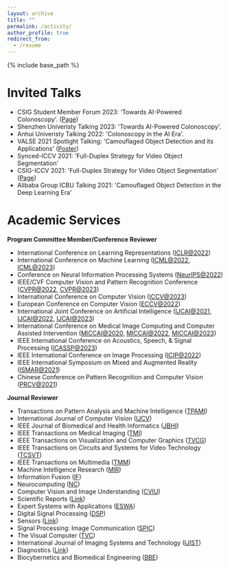 ```yaml
---
layout: archive
title: ""
permalink: /activity/
author_profile: true
redirect_from:
  - /resume
---
```


{% include base_path %}

Invited Talks
======

* CSIG Student Member Forum 2023: 'Towards AI-Powered Colonoscopy'. ([Page](https://mp.weixin.qq.com/s/s-laGFgOqRIuDHW-cK1SuA)) <br>
* Shenzhen Univeristy Talking 2023: 'Towards AI-Powered Colonoscopy'. <br>
* Anhui Univeristy Talking 2022: 'Colonoscopy in the AI Era'. <br>
* VALSE 2021 Spotlight Talking: 'Camouflaged Object Detection and its Applications' ([Poster](http://valser.org/2021/#/poster))<br>
* Synced-ICCV 2021: 'Full-Duplex Strategy for Video Object Segmentation' <br>
* CSIG-ICCV 2021: 'Full-Duplex Strategy for Video Object Segmentation' ([Page](https://event.baai.ac.cn/event/162#section-one)) <br>
* Alibaba Group ICBU Talking 2021: 'Camouflaged Object Detection in the Deep Learning Era'


Academic Services
======

**Program Committee Member/Conference Reviewer**

* International Conference on Learning Representations ([ICLR@2022](https://iclr.cc/Conferences/2022))<br>
* International Conference on Machine Learning ([ICML@2022](https://icml.cc/Conferences/2022), [ICML@2023](https://icml.cc/Conferences/2023))<br>
* Conference on Neural Information Processing Systems ([NeurIPS@2022](https://nips.cc/Conferences/2022))<br>
* IEEE/CVF Computer Vision and Pattern Recognition Conference ([CVPR@2022](https://cvpr2022.thecvf.com/), [CVPR@2023](https://cvpr2023.thecvf.com/))<br>
* International Conference on Computer Vision ([ICCV@2023](https://iccv2023.thecvf.com))<br>
* European Conference on Computer Vision ([ECCV@2022](https://eccv2022.ecva.net/))<br>
* International Joint Conference on Artificial Intelligence ([IJCAI@2021](https://ijcai-21.org/), [IJCAI@2022](https://ijcai-22.org/), [IJCAI@2023](https://ijcai-23.org))<br>
* International Conference on Medical Image Computing and Computer Assisted Intervention ([MICCAI@2020](https://miccai2020.org/en/), [MICCAI@2022](https://miccai2022.org/), [MICCAI@2023](https://conferences.miccai.org/2023/en/))<br>
* IEEE International Conference on Acoustics, Speech, & Signal Processing ([ICASSP@2023](https://2023.ieeeicassp.org/))
* IEEE International Conference on Image Processing ([ICIP@2022](https://2022.ieeeicip.org/))<br>
* IEEE International Symposium on Mixed and Augmented Reality ([ISMAR@2021](https://ismar21.org/))<br>
* Chinese Conference on Pattern Recognition and Computer Vision ([PRCV@2021](http://2021.prcv.cn/))<br>

**Journal Reviewer**

* Transactions on Pattern Analysis and Machine Intelligence ([TPAMI](https://ieeexplore.ieee.org/xpl/RecentIssue.jsp?punumber=34))
* International Journal of Computer Vision ([IJCV](https://www.springer.com/journal/11263/))<br>
* IEEE Journal of Biomedical and Health Informatics ([JBHI](https://ieeexplore.ieee.org/xpl/RecentIssue.jsp?punumber=6221020))<br>
* IEEE Transactions on Medical Imaging ([TMI](https://ieeexplore.ieee.org/xpl/RecentIssue.jsp?punumber=42))<br>
* IEEE Transactions on Visualization and Computer Graphics ([TVCG](https://ieeexplore.ieee.org/xpl/RecentIssue.jsp?punumber=2945))<br>
* IEEE Transactions on Circuits and Systems for Video Technology ([TCSVT](https://ieeexplore.ieee.org/xpl/RecentIssue.jsp?punumber=76))<br>
* IEEE Transactions on Multimedia ([TMM](https://ieeexplore.ieee.org/xpl/RecentIssue.jsp?punumber=6046))<br>
* Machine Intelligence Research ([MIR](https://www.springer.com/journal/11633))<br>
* Information Fusion ([IF](https://www.sciencedirect.com/journal/information-fusion))
* Neurocomputing ([NC](https://www.elsevier.com/journals/neurocomputing/0925-2312))<br>
* Computer Vision and Image Understanding ([CVIU](https://www.sciencedirect.com/journal/computer-vision-and-image-understanding))<br>
* Scientific Reports ([Link](https://www.nature.com/srep/))<br>
* Expert Systems with Applications ([ESWA](https://www.sciencedirect.com/journal/expert-systems-with-applications))<br>
* Digital Signal Processing ([DSP](https://www.sciencedirect.com/journal/digital-signal-processing))<br>
* Sensors ([Link](https://www.mdpi.com/journal/sensors))<br>
* Signal Processing: Image Communication ([SPIC](https://www.sciencedirect.com/journal/signal-processing-image-communication))<br>
* The Visual Computer ([TVC](https://www.springer.com/journal/371/?utm_source=letpub&utm_medium=display&utm_content=mpu&utm_campaign=SRCN_3_ll01_cn_letpuborganic_cs_371))<br>
* International Journal of Imaging Systems and Technology ([IJIST](https://onlinelibrary.wiley.com/journal/10981098))
* Diagnostics ([Link](https://www.mdpi.com/journal/diagnostics))<br>
* Biocybernetics and Biomedical Engineering ([BBE](https://www.journals.elsevier.com/biocybernetics-and-biomedical-engineering))<br>

<!-- * Computational Visual Media ([CVM](https://www.springer.com/journal/41095)) -->
